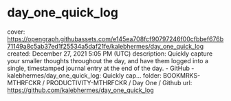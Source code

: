 # day_one_quick_log

cover: https://opengraph.githubassets.com/e145ea708fcf90797246f00cfbbef676b71149a8c5ab37ed1f25534a5daf21fe/kalebhermes/day_one_quick_log
created: December 27, 2021 5:05 PM (UTC)
description: Quickly capture your smaller thoughts throughout the day, and have them logged into a single, timestamped journal entry at the end of the day.  - GitHub - kalebhermes/day_one_quick_log: Quickly cap...
folder: BOOKMRKS-MTHRFCKR / PRODUCTIVITY-MTHRFCKR / Day One / Github
url: https://github.com/kalebhermes/day_one_quick_log